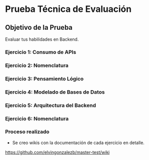 # Prueba Técnica de Evaluación

## Objetivo de la Prueba
Evaluar tus habilidades en Backend.

### Ejercicio 1: Consumo de APIs

### Ejercicio 2: Nomenclatura

### Ejercicio 3: Pensamiento Lógico

### Ejercicio 4: Modelado de Bases de Datos

### Ejercicio 5: Arquitectura del Backend

### Ejercicio 6: Nomenclatura

### Proceso realizado
* Se creo wikis con la documentación de cada ejercicio en detalle.

https://github.com/elvingonzalezb/master-test/wiki


